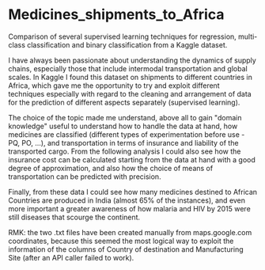 # Medicines_shipments_to_Africa
Comparison of several supervised learning techniques for regression,
multi-class classification and binary classification from a Kaggle dataset.

I have always been passionate about understanding the dynamics of supply chains, especially
those that include intermodal transportation and global scales. In Kaggle I found this
dataset on shipments to different countries in Africa, which gave me the opportunity to try
and exploit different techniques especially with regard to the cleaning and arrangement
of data for the prediction of different aspects separately (supervised learning).

The choice of the topic made me understand, above all to gain
"domain knowledge" useful to understand how to handle the data at hand,
how medicines are classified (different types of experimentation before use - PQ, PO, ...),
and transportation in terms of insurance and liability of the transported cargo.
From the following analysis I could also see how the insurance cost can be calculated
starting from the data at hand with a good degree of approximation,
and also how the choice of means of transportation can be predicted with precision.

Finally, from these data I could see how many medicines destined to African Countries
are produced in India (almost 65% of the instances), and even more important a greater
awareness of how malaria and HIV by 2015 were still diseases that scourge the continent.


RMK: the two .txt files have been created manually from maps.google.com coordinates,
because this seemed the most logical way to exploit the information of the columns
of Country of destination and Manufacturing Site (after an API caller failed to work).
